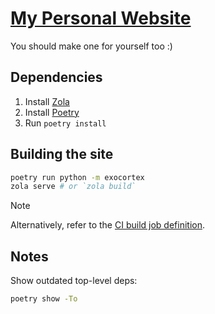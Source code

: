 # [My Personal Website](https://baczek.me)

You should make one for yourself too :)

## Dependencies

1. Install [Zola](https://www.getzola.org/documentation/getting-started/installation/)
2. Install [Poetry](https://python-poetry.org/)
3. Run `poetry install`

## Building the site

```bash
poetry run python -m exocortex
zola serve # or `zola build`
```

> [!NOTE]
> Alternatively, refer to the [CI build job definition](./.github/workflows/build.yml).

## Notes

Show outdated top-level deps:

```bash
poetry show -To
```
